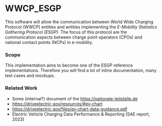 # WWCP_ESGP


This software will allow the communication between World Wide Charging Protocol
(WWCP) entities and entities implementing the *E-Mobility Statistics Gathering Protocol (ESGP)*.
The focus of this protocol are the communication aspects between charge point operators (CPOs)
and national contact points (NCPs) in e-mobility.


### Scope

This implementation aims to become one of the ESGP reference implementations. Therefore you will find a lot of inline documentation, many test cases and mockups.


### Related Work

- Some (internal?) document of the https://nationale-leitstelle.de
- https://driveelectric.gov/resources/#ev-chart
- https://driveelectric.gov/files/ev-chart-data-guidance.pdf
- Electric Vehicle Charging Data Performance & Reporting (SAE report, 2023)


